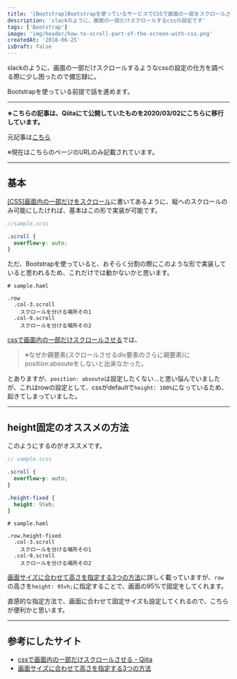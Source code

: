 ```yaml
---
title: '[Bootstrap]Bootstrapを使っているサービスでCSSで画面の一部をスクロールさせる'
description: 'slackのように、画面の一部だけスクロールするcssの設定です'
tags: ['Bootstrap']
image: 'img/header/how-to-scroll-part-of-the-screen-with-css.png'
createdAt: '2018-06-25'
isDraft: false
---
```


slackのように、画面の一部だけスクロールするようなcssの設定の仕方を調べる際に少し困ったので備忘録に。

Bootstrapを使っている前提で話を進めます。

--------

**※こちらの記事は、Qiitaにて公開していたものを2020/03/02にこちらに移行しています。**

元記事は[こちら](https://qiita.com/dach1_ken/items/b0407f2c875fdef4c942)

※現在はこちらのページのURLのみ記載されています。

--------

## 基本
[[CSS]画面内の一部だけをスクロール](http://www.vanfu-vts.jp/blog/2012/10/css-2/)に書いてあるように、縦へのスクロールのみ可能にしたければ、基本はこの形で実装が可能です。

```scss
//sample.scss

.scroll {
  overflow-y: auto;
}
```

ただ、Bootstrapを使っていると、おそらく分割の際にこのような形で実装していると思われるため、これだけでは動かないかと思います。

```html.haml
# sample.haml

.row
  .col-3.scroll
    スクロールを分ける場所その1
  .col-9.scroll
    スクロールを分ける場所その2
```

[cssで画面内の一部だけスクロールさせる](https://qiita.com/Yorinton/items/49c93a8c3233f204c677)では、

> ※なぜか親要素(スクロールさせるdiv要素のさらに親要素)にposition:absouteをしないと出来なかった。

とありますが、`position: absoute`は設定したくない…と思い悩んでいましたが、これはrowの設定として、cssがdefaultで`height: 100%`になっているため、起きてしまっていました。

--------

## height固定のオススメの方法

このようにするのがオススメです。

```scss
// sample.scss

.scroll {
  overflow-y: auto;
}

.height-fixed {
  height: 95vh;
}
```

```haml
# sample.haml

.row.height-fixed
  .col-3.scroll
    スクロールを分ける場所その1
  .col-9.scroll
    スクロールを分ける場所その2
```

[画面サイズに合わせて高さを指定する3つの方法](http://weboook.blog22.fc2.com/blog-entry-411.html)に詳しく載っていますが、`row`の高さを`height: 95vh;`に指定することで、画面の95%で固定をしてくれます。

直感的な指定方法で、画面に合わせて固定サイズも設定してくれるので、こちらが便利かと思います。

-------

## 参考にしたサイト

- [cssで画面内の一部だけスクロールさせる - Qiita](https://qiita.com/Yorinton/items/49c93a8c3233f204c677)
- [画面サイズに合わせて高さを指定する3つの方法](http://weboook.blog22.fc2.com/blog-entry-411.html)
